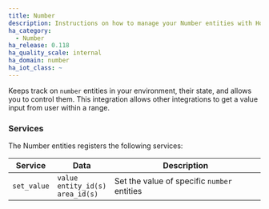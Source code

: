 ```yaml
---
title: Number
description: Instructions on how to manage your Number entities with Home Assistant.
ha_category:
  - Number
ha_release: 0.118
ha_quality_scale: internal
ha_domain: number
ha_iot_class: ~
---
```


Keeps track on `number` entities in your environment, their state, and allows you to control them. This integration allows other integrations to get a value input from user within a range.

### Services

The Number entities registers the following services:

| Service | Data | Description |
| ------- | ---- | ----------- |
| `set_value` | `value`<br>`entity_id(s)`<br>`area_id(s)` | Set the value of specific `number` entities
